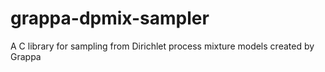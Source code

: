 # grappa-dpmix-sampler
A C library for sampling from Dirichlet process mixture models created by Grappa
